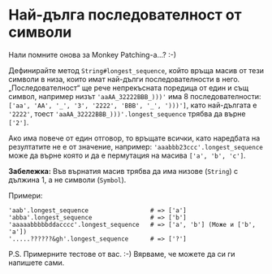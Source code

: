 # Най-дългa последователност от символи

Нали помните онова за Monkey Patching-а…? :-)

Дефинирайте метод `String#longest_sequence`, който връща масив от тези символи
в низа, които имат най-дълги последователности в него. „Последователност“ ще
рече непрекъсната поредица от един и същ символ, например низът
`'aaAA_32222BBB_)))'` има 8 последователности:
`['aa', 'AA', '_', '3', '2222', 'BBB', '_', ')))']`, като най-дългата е
`'2222'`, тоест `'aaAA_32222BBB_)))'.longest_sequence` трябва да върне `['2']`.

Ако има повече от един отговор, то връщате всички, като наредбата на
резултатите не е от значение, например: `'aaabbb23ccc'.longest_sequence` може
да върне която и да е пермутация на масива `['a', 'b', 'c']`.

**Забележка:** Във върнатия масив трябва да има низове (`String`) с дължина
1, а не символи (`Symbol`).

Примери:

    'aab'.longest_sequence                 # => ['а']
    'abba'.longest_sequence                # => ['b']
    'aaaaabbbbbddacccc'.longest_sequence   # => ['a', 'b'] (Може и ['b', 'a'])
    '.....??????&gh'.longest_sequence      # => ['?']

P.S. Примерните тестове от вас. :-) Вярваме, че можете да си ги напишете сами.
